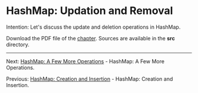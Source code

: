 # HashMap: Updation and Removal

Intention: Let's discuss the update and deletion operations in HashMap.

Download the PDF file of the [chapter](chapter_21.pdf). Sources are available in the <b>src</b> directory. 

<hr>

Next: [HashMap: A Few More Operations](chapter_22.md "HashMap: A Few More Operations") - HashMap: A Few More Operations.

Previous: [HashMap: Creation and Insertion](chapter_20.md "HashMap: Creation and Insertion") - HashMap: Creation and Insertion.